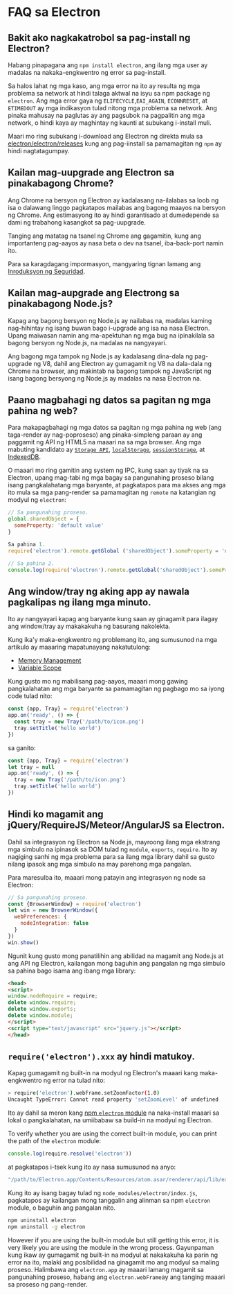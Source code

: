 # FAQ sa Electron

## Bakit ako nagkakatrobol sa pag-install ng Electron?

Habang pinapagana ang `npm install electron`, ang ilang mga user ay madalas na nakaka-engkwentro ng error sa pag-install.

Sa halos lahat ng mga kaso, ang mga error na ito ay resulta ng mga problema sa network at hindi talaga aktwal na isyu sa npm package ng `electron`. Ang mga error gaya ng `ELIFECYCLE`,`EAI_AGAIN`, `ECONNRESET`, at `ETIMEDOUT` ay mga indikasyon tulad nitong mga problema sa network. Ang pinaka mahusay na paglutas ay ang pagsubok na pagpalitin ang mga network, o hindi kaya ay maghintay ng kaunti at subukang i-install muli.

Maari mo ring subukang i-download ang Electron ng direkta mula sa [electron/electron/releases](https://github.com/electron/electron/releases) kung ang pag-iinstall sa pamamagitan ng `npm` ay hindi nagtatagumpay.

## Kailan mag-uupgrade ang Electron sa pinakabagong Chrome?

Ang Chrome na bersyon ng Electron ay kadalasang na-ilalabas sa loob ng isa o dalawang linggo pagkatapos mailabas ang bagong maayos na bersyon ng Chrome. Ang estimasyong ito ay hindi garantisado at dumedepende sa dami ng trabahong kasangkot sa pag-uupgrade.

Tanging ang matatag na tsanel ng Chrome ang gagamitin, kung ang importanteng pag-aayos ay nasa beta o dev na tsanel, iba-back-port namin ito.

Para sa karagdagang impormasyon, mangyaring tignan lamang ang [Inroduksyon ng Seguridad](tutorial/security.md).

## Kailan mag-aupgrade ang Electrong sa pinakabagong Node.js?

Kapag ang bagong bersyon ng Node.js ay nailabas na, madalas kaming nag-hihintay ng isang buwan bago i-upgrade ang isa na nasa Electron. Upang maiwasan namin ang ma-apektuhan ng mga bug na ipinakilala sa bagong bersyon ng Node.js, na madalas na nangyayari.

Ang bagong mga tampok ng Node.js ay kadalasang dina-dala ng pag-upgrade ng V8, dahil ang Electron ay gumagamit ng V8 na dala-dala ng Chrome na browser, ang makintab na bagong tampok ng JavaScript ng isang bagong bersyong ng Node.js ay madalas na nasa Electron na.

## Paano magbahagi ng datos sa pagitan ng mga pahina ng web?

Para makapagbahagi ng mga datos sa pagitan ng mga pahina ng web (ang taga-render ay nag-poproseso) ang pinaka-simpleng paraan ay ang paggamit ng API ng HTML5 na maaari na sa mga browser. Ang mga mabuting kandidato ay [`Storage API`](https://developer.mozilla.org/en-US/docs/Web/API/Storage), [`localStorage`](https://developer.mozilla.org/en-US/docs/Web/API/Window/localStorage), [`sessionStorage`](https://developer.mozilla.org/en-US/docs/Web/API/Window/sessionStorage), at [IndexedDB](https://developer.mozilla.org/en-US/docs/Web/API/IndexedDB_API).

O maaari mo ring gamitin ang system ng IPC, kung saan ay tiyak na sa Electron, upang mag-tabi ng mga bagay sa pangunahing proseso bilang isang pangkalahatang mga baryante, at pagkatapos para ma akses ang mga ito mula sa mga pang-render sa pamamagitan ng `remote` na katangian ng modyul ng `electron`:

```javascript
// Sa pangunahing proseso. 
global.sharedObject = {
  someProperty: 'default value'
}
```

```javascript
Sa pahina 1.
require('electron').remote.getGlobal ('sharedObject').someProperty = 'new value'
```

```javascript
// Sa pahina 2.
console.log(require('electron').remote.getGlobal('sharedObject').someProperty)
```

## Ang window/tray ng aking app ay nawala pagkalipas ng ilang mga minuto.

Ito ay nangyayari kapag ang baryante kung saan ay ginagamit para ilagay ang window/tray ay makakakuha ng basurang nakolekta.

Kung ika'y maka-engkwentro ng problemang ito, ang sumusunod na mga artikulo ay maaaring mapatunayang nakatutulong:

* [Memory Management](https://developer.mozilla.org/en-US/docs/Web/JavaScript/Memory_Management)
* [Variable Scope](https://msdn.microsoft.com/library/bzt2dkta(v=vs.94).aspx)

Kung gusto mo ng mabilisang pag-aayos,  maaari mong gawing pangkalahatan ang mga baryante sa pamamagitan ng pagbago mo sa iyong code tulad nito:

```javascript
const {app, Tray} = require('electron')
app.on('ready', () => {
  const tray = new Tray('/path/to/icon.png')
  tray.setTitle('hello world')
})
```

sa ganito:

```javascript
const {app, Tray} = require('electron')
let tray = null
app.on('ready', () => {
  tray = new Tray('/path/to/icon.png')
  tray.setTitle('hello world')
})
```

## Hindi ko magamit ang jQuery/RequireJS/Meteor/AngularJS sa Electron.

Dahil sa integrasyon ng Electron sa Node.js, mayroong ilang mga ekstrang mga simbulo na ipinasok sa DOM tulad ng `module`, `exports`, `require`. Ito ay nagiging sanhi ng mga problema para sa ilang mga library dahil sa gusto nilang ipasok ang mga simbulo na may parehong mga pangalan.

Para maresulba ito, maaari mong patayin ang integrasyon ng node sa Electron:

```javascript
// Sa pangunahing proseso.
const {BrowserWindow} = require('electron')
let win = new BrowserWindow({
  webPreferences: {
    nodeIntegration: false
  }
})
win.show()
```

Ngunit kung gusto mong panatilihin ang abilidad na magamit ang Node.js at ang API ng Electron, kailangan mong baguhin ang pangalan ng mga simbulo sa pahina bago isama ang ibang mga library:

```html
<head>
<script>
window.nodeRequire = require;
delete window.require;
delete window.exports;
delete window.module;
</script>
<script type="text/javascript" src="jquery.js"></script>
</head>
```

## `require('electron').xxx` ay hindi matukoy.

Kapag gumagamit ng built-in na modyul ng Electron's maaari kang maka-engkwentro ng error na tulad nito:

```sh
> require('electron').webFrame.setZoomFactor(1.0)
Uncaught TypeError: Cannot read property 'setZoomLevel' of undefined
```

Ito ay dahil sa meron kang [npm `electron` module](https://www.npmjs.com/package/electron) na naka-install maaari sa lokal o pangkalahatan, na umiibabaw sa build-in na modyul ng Electron.

To verify whether you are using the correct built-in module, you can print the path of the `electron` module:

```javascript
console.log(require.resolve('electron'))
```

at pagkatapos i-tsek kung ito ay nasa sumusunod na anyo:

```sh
"/path/to/Electron.app/Contents/Resources/atom.asar/renderer/api/lib/exports/electron.js"
```

Kung ito ay isang bagay tulad ng `node_modules/electron/index.js`, pagkatapos ay kailangan mong tanggalin ang alinman sa npm `electron` module, o baguhin ang pangalan nito.

```sh
npm uninstall electron
npm uninstall -g electron
```
However if you are using the built-in module but still getting this error, it
is very likely you are using the module in the wrong process.
Gayunpaman kung ikaw ay gumagamit ng built-in na modyul at nakakakuha ka parin ng error na ito, malaki ang posibilidad na ginagamit mo ang modyul sa maling proseso. Halimbawa ang `electron.app` ay maaari lamang magamit sa pangunahing proseso, habang ang `electron.webFrame`ay ang tanging maaari sa proseso ng pang-render.
